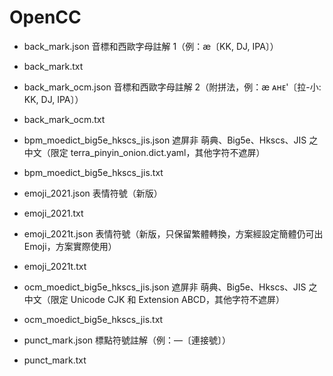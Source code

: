 # OpenCC

- back_mark.json 音標和西歐字母註解 1（例：æ〔KK, DJ, IPA〕）
- back_mark.txt

- back_mark_ocm.json 音標和西歐字母註解 2（附拼法，例：æ  ᴀʜᴇ'〔拉-小: KK, DJ, IPA〕）
- back_mark_ocm.txt

- bpm_moedict_big5e_hkscs_jis.json 遮屏非 萌典、Big5e、Hkscs、JIS 之中文（限定 terra_pinyin_onion.dict.yaml，其他字符不遮屏）
- bpm_moedict_big5e_hkscs_jis.txt

- emoji_2021.json  表情符號（新版）
- emoji_2021.txt

- emoji_2021t.json  表情符號（新版，只保留繁體轉換，方案經設定簡體仍可出 Emoji，方案實際使用）
- emoji_2021t.txt

- ocm_moedict_big5e_hkscs_jis.json 遮屏非 萌典、Big5e、Hkscs、JIS 之中文（限定 Unicode CJK 和 Extension ABCD，其他字符不遮屏）
- ocm_moedict_big5e_hkscs_jis.txt

- punct_mark.json  標點符號註解（例：—〔連接號〕）
- punct_mark.txt
